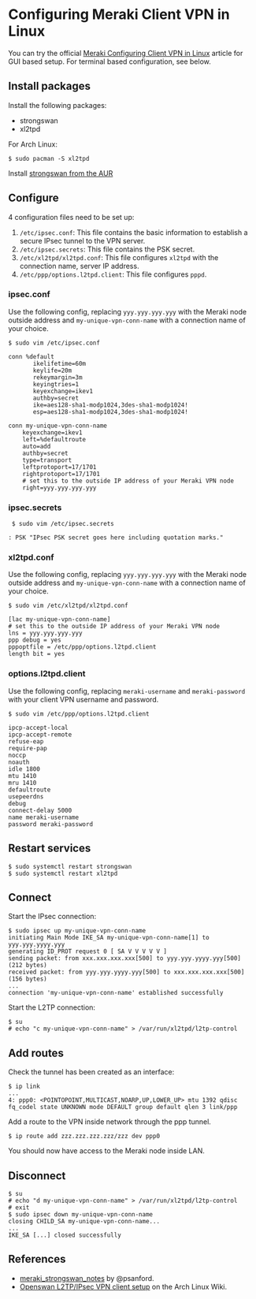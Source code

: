 # Configuring Meraki Client VPN in Linux

You can try the official [Meraki Configuring Client VPN in Linux](https://documentation.meraki.com/MX-Z/Client_VPN/Configuring_Client_VPN_in_Linux) article for GUI based setup.
For terminal based configuration, see below.

## Install packages

Install the following packages:
 * strongswan
 * xl2tpd

For Arch Linux:
```
$ sudo pacman -S xl2tpd
```
Install [strongswan from the AUR](https://aur.archlinux.org/packages/strongswan/)

## Configure

4 configuration files need to be set up:
 1. `/etc/ipsec.conf`: This file contains the basic information to establish a secure IPsec tunnel to the VPN server. 
 2. `/etc/ipsec.secrets`: This file contains the PSK secret.
 3. `/etc/xl2tpd/xl2tpd.conf`: This file configures `xl2tpd` with the connection name, server IP address.
 4. `/etc/ppp/options.l2tpd.client`: This file configures `pppd`.
 
 ### ipsec.conf
 
 Use the following config, replacing `yyy.yyy.yyy.yyy` with the Meraki node outside address and `my-unique-vpn-conn-name` with a connection name of your choice.
 
 ```
 $ sudo vim /etc/ipsec.conf
 
 conn %default
        ikelifetime=60m
        keylife=20m
        rekeymargin=3m
        keyingtries=1
        keyexchange=ikev1
        authby=secret
        ike=aes128-sha1-modp1024,3des-sha1-modp1024!
        esp=aes128-sha1-modp1024,3des-sha1-modp1024!

conn my-unique-vpn-conn-name
     keyexchange=ikev1
     left=%defaultroute
     auto=add
     authby=secret
     type=transport
     leftprotoport=17/1701
     rightprotoport=17/1701
     # set this to the outside IP address of your Meraki VPN node
     right=yyy.yyy.yyy.yyy
```

### ipsec.secrets

```
 $ sudo vim /etc/ipsec.secrets

: PSK "IPsec PSK secret goes here including quotation marks."
```

### xl2tpd.conf

Use the following config, replacing `yyy.yyy.yyy.yyy` with the Meraki node outside address and `my-unique-vpn-conn-name` with a connection name of your choice.

```
$ sudo vim /etc/xl2tpd/xl2tpd.conf

[lac my-unique-vpn-conn-name]
# set this to the outside IP address of your Meraki VPN node
lns = yyy.yyy.yyy.yyy
ppp debug = yes 
pppoptfile = /etc/ppp/options.l2tpd.client
length bit = yes
```

### options.l2tpd.client

Use the following config, replacing `meraki-username` and `meraki-password` with your client VPN username and password.

```
$ sudo vim /etc/ppp/options.l2tpd.client

ipcp-accept-local
ipcp-accept-remote
refuse-eap
require-pap
noccp
noauth
idle 1800
mtu 1410
mru 1410
defaultroute
usepeerdns
debug
connect-delay 5000
name meraki-username
password meraki-password
```

## Restart services

```
$ sudo systemctl restart strongswan
$ sudo systemctl restart xl2tpd
```

## Connect

Start the IPsec connection:

```
$ sudo ipsec up my-unique-vpn-conn-name
initiating Main Mode IKE_SA my-unique-vpn-conn-name[1] to yyy.yyy.yyyy.yyy
generating ID_PROT request 0 [ SA V V V V V ]
sending packet: from xxx.xxx.xxx.xxx[500] to yyy.yyy.yyyy.yyy[500] (212 bytes)
received packet: from yyy.yyy.yyyy.yyy[500] to xxx.xxx.xxx.xxx[500] (156 bytes)
...
connection 'my-unique-vpn-conn-name' established successfully
```

Start the L2TP connection:
```
$ su
# echo "c my-unique-vpn-conn-name" > /var/run/xl2tpd/l2tp-control
```

## Add routes

Check the tunnel has been created as an interface:
```
$ ip link
...
4: ppp0: <POINTOPOINT,MULTICAST,NOARP,UP,LOWER_UP> mtu 1392 qdisc fq_codel state UNKNOWN mode DEFAULT group default qlen 3 link/ppp
```

Add a route to the VPN inside network through the ppp tunnel.
```
$ ip route add zzz.zzz.zzz.zzz/zzz dev ppp0
```

You should now have access to the Meraki node inside LAN.

## Disconnect
```
$ su
# echo "d my-unique-vpn-conn-name" > /var/run/xl2tpd/l2tp-control
# exit
$ sudo ipsec down my-unique-vpn-conn-name
closing CHILD_SA my-unique-vpn-conn-name...
...
IKE_SA [...] closed successfully
```

## References

 * [meraki_strongswan_notes](https://gist.github.com/psanford/42c550a1a6ad3cb70b13e4aaa94ddb1c) by @psanford.
 * [Openswan L2TP/IPsec VPN client setup](https://wiki.archlinux.org/index.php/Openswan_L2TP/IPsec_VPN_client_setup) on the Arch Linux Wiki.
